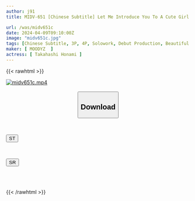 ```yaml
---
author: j91
title: MIDV-651 [Chinese Subtitle] Let Me Introduce You To A Cute Girl. Honami Takahashi Newcomer Exclusive AV DEBUT Only The Breasts Are Erotic! Eight Heads With A Naughty Body Line

url: /was/midv651c
date: 2024-04-09T09:10:00Z
image: "midv651c.jpg"
tags: [Chinese Subtitle, 3P, 4P, Solowork, Debut Production, Beautiful Girl, Squirting, Slender	]
maker: [ MOODYZ  ]
actress: [ Takahashi Honami ]
---
```



{{< rawhtml >}}

<div class="video" data-videoid="2o0WavpqQ7cZv6K">
    <a href="javascript:;">
        <img src="/was/midv651c/midv651c.jpg" width="WIDTH" height="HEIGHT" alt="midv651c.mp4" loading="lazy">
    </a>
</div>

<script type="text/javascript" src="https://j91.asia/asset/on-demand-st.js"></script>

<br>
  <link rel="stylesheet" href="https://j91.asia/asset/bs5.css">
  
  <center>
  <button class="btn btn-primary" type="button" data-bs-toggle="collapse" data-bs-target=".multi-collapse" aria-expanded="false" aria-controls="multiCollapseExample1 multiCollapseExample2"><h2>Download</h2></button></center>
</p>
<div class="row">
  <div class="col">
    <div class="collapse multi-collapse" id="multiCollapseExample1">
      <div class="card card-body">
	      	      <br>
<div class="buttons">  
<p><a href="https://streamtape.to/v/2o0WavpqQ7cZv6K" target="_blank"><button class="btn-hover color-3"><i class="fa fa-download"></i> ST</button></a></p></div>
    </div>
  </div>
</div>
  <div class="col">
    <div class="collapse multi-collapse" id="multiCollapseExample2">
      <div class="card card-body">
	      <br>
<div class="buttons">
<p><a href="https://rubystm.com/rc31z2flq39b" target="_blank"><button class="btn-hover color-9"><i class="fa fa-download"></i> SR</button></a></p></div>
<br><br>
      </div>
    </div>
  </div>
</div>

{{< /rawhtml >}}